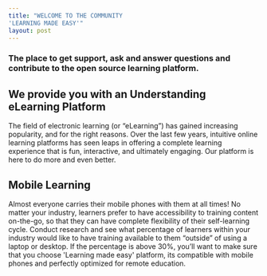 ```yaml
---
title: "WELCOME TO THE COMMUNITY 
'LEARNING MADE EASY'"
layout: post
---
```


### The place to get support, ask and answer questions and contribute to the open source learning platform.

## We provide you with an Understanding eLearning Platform

The field of electronic learning (or “eLearning”) has gained increasing popularity, and for the right reasons. Over the last few years, intuitive online learning platforms has seen leaps in offering a complete learning experience that is fun, interactive, and ultimately engaging. Our platform is here to do more and even better.

## Mobile Learning 

Almost everyone carries their mobile phones with them at all times! No matter your industry, learners prefer to have accessibility to training content on-the-go, so that they can have complete flexibility of their self-learning cycle. Conduct research and see what percentage of learners within your industry would like to have training available to them “outside” of using a laptop or desktop. If the percentage is above 30%, you’ll want to make sure that you choose 'Learning made easy' platform, its compatible with mobile phones and perfectly optimized for remote education.

